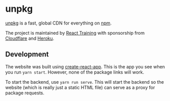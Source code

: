 # unpkg

[unpkg](https://unpkg.com) is a fast, global CDN for everything on [npm](https://www.npmjs.com/).

The project is maintained by [React Training](https://reacttraining.com) with sponsorship from [Cloudflare](https://cloudflare.com) and [Heroku](https://heroku.com).

## Development

The website was built using [create-react-app](https://github.com/facebookincubator/create-react-app). This is the app you see when you run `yarn start`. However, none of the package links will work.

To start the backend, use `yarn run serve`. This will start the backend so the website (which is really just a static HTML file) can serve as a proxy for package requests.
